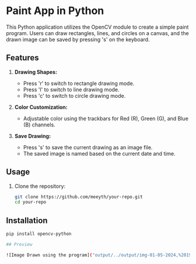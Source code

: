# Paint App in Python

This Python application utilizes the OpenCV module to create a simple paint program. Users can draw rectangles, lines, and circles on a canvas, and the drawn image can be saved by pressing 's' on the keyboard.

## Features

1. **Drawing Shapes:**
   - Press 'r' to switch to rectangle drawing mode.
   - Press 'l' to switch to line drawing mode.
   - Press 'c' to switch to circle drawing mode.

2. **Color Customization:**
   - Adjustable color using the trackbars for Red (R), Green (G), and Blue (B) channels.

3. **Save Drawing:**
   - Press 's' to save the current drawing as an image file.
   - The saved image is named based on the current date and time.

## Usage

1. Clone the repository:

   ```bash
   git clone https://github.com/meeyth/your-repo.git
   cd your-repo

## Installation

   ```bash
   pip install opencv-python

## Preview

![Image Drawn using the program]("output/../output/img-01-05-2024,%2019-43-22.png)
